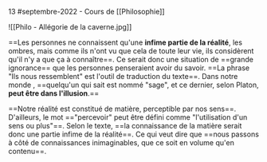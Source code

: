 13 #septembre-2022 - Cours de [[Philosophie]]

![[Philo - Allégorie de la caverne.jpg]]

==Les personnes ne connaissent qu'une **infime partie de la réalité**, les ombres, mais comme ils n'ont vu que cela de toute leur vie, ils considèrent qu'il n'y a que ça à connaître==. Ce serait donc une situation de ==grande ignorance== que les personnes penseraient avoir du savoir. ==La phrase "Ils nous ressemblent" est l'outil de traduction du texte==. Dans notre monde , ==quelqu'un qui sait est nommé "sage", et ce dernier, selon Platon, **peut être dans l'illusion**.==

==Notre réalité est constitué de matière, perceptible par nos sens==. D'ailleurs, le mot =="percevoir" peut être défini comme "l'utilisation d'un sens ou plus"==. Selon le texte, ==la connaissance de la matière serait donc une partie infime de la réalité==. Ce qui veut dire que ==nous passons à côté de connaissances inimaginables, que ce soit en volume qu'en contenu==.